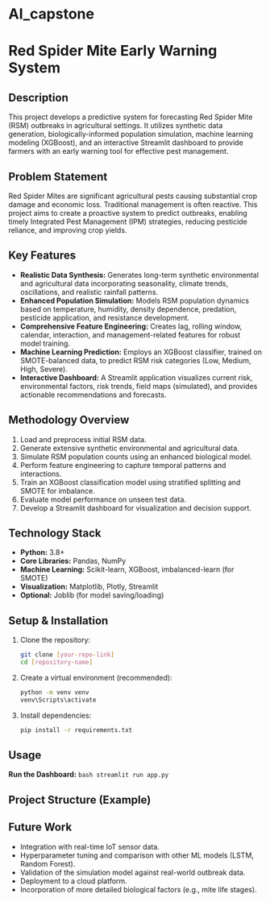 # AI_capstone

# Red Spider Mite Early Warning System

## Description
This project develops a predictive system for forecasting Red Spider Mite (RSM) outbreaks in agricultural settings. It utilizes synthetic data generation, biologically-informed population simulation, machine learning modeling (XGBoost), and an interactive Streamlit dashboard to provide farmers with an early warning tool for effective pest management.

## Problem Statement
Red Spider Mites are significant agricultural pests causing substantial crop damage and economic loss. Traditional management is often reactive. This project aims to create a proactive system to predict outbreaks, enabling timely Integrated Pest Management (IPM) strategies, reducing pesticide reliance, and improving crop yields.

## Key Features
*   **Realistic Data Synthesis:** Generates long-term synthetic environmental and agricultural data incorporating seasonality, climate trends, oscillations, and realistic rainfall patterns.
*   **Enhanced Population Simulation:** Models RSM population dynamics based on temperature, humidity, density dependence, predation, pesticide application, and resistance development.
*   **Comprehensive Feature Engineering:** Creates lag, rolling window, calendar, interaction, and management-related features for robust model training.
*   **Machine Learning Prediction:** Employs an XGBoost classifier, trained on SMOTE-balanced data, to predict RSM risk categories (Low, Medium, High, Severe).
*   **Interactive Dashboard:** A Streamlit application visualizes current risk, environmental factors, risk trends, field maps (simulated), and provides actionable recommendations and forecasts.

## Methodology Overview
1.  Load and preprocess initial RSM data.
2.  Generate extensive synthetic environmental and agricultural data.
3.  Simulate RSM population counts using an enhanced biological model.
4.  Perform feature engineering to capture temporal patterns and interactions.
5.  Train an XGBoost classification model using stratified splitting and SMOTE for imbalance.
6.  Evaluate model performance on unseen test data.
7.  Develop a Streamlit dashboard for visualization and decision support.

## Technology Stack
*   **Python:** 3.8+
*   **Core Libraries:** Pandas, NumPy
*   **Machine Learning:** Scikit-learn, XGBoost, imbalanced-learn (for SMOTE)
*   **Visualization:** Matplotlib, Plotly, Streamlit
*   **Optional:** Joblib (for model saving/loading)

## Setup & Installation
1.  Clone the repository:
    ```bash
    git clone [your-repo-link]
    cd [repository-name]
    ```
2.  Create a virtual environment (recommended):
    ```bash
    python -m venv venv
    venv\Scripts\activate
    ```
3.  Install dependencies:
    ```bash
    pip install -r requirements.txt
    ```

## Usage
**Run the Dashboard:**
    ```bash
    streamlit run app.py
    ```

## Project Structure (Example)

## Future Work
*   Integration with real-time IoT sensor data.
*   Hyperparameter tuning and comparison with other ML models (LSTM, Random Forest).
*   Validation of the simulation model against real-world outbreak data.
*   Deployment to a cloud platform.
*   Incorporation of more detailed biological factors (e.g., mite life stages).
